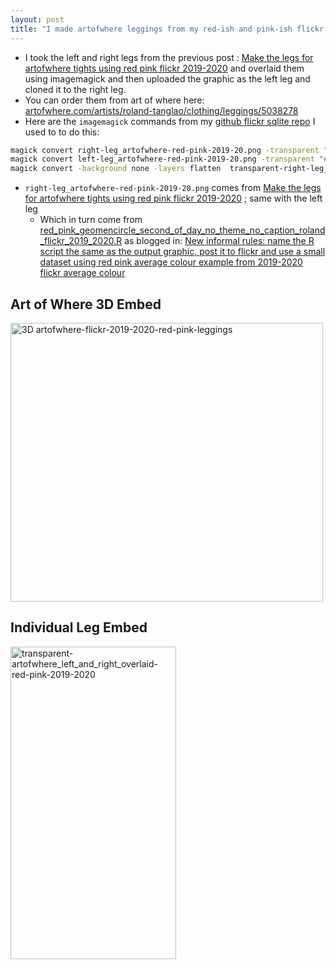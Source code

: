 ```yaml
---
layout: post
title: "I made artofwhere leggings from my red-ish and pink-ish flickr photos 2019-2020"
---
```


* I took the left and right legs from the previous post : [Make the legs for artofwhere tights using red pink flickr 2019-2020](http://rolandtanglao.com/2021/10/16/p1-roland-flickr-2019-2020-red=pink-artofwhere-tights/) and overlaid them using imagemagick and then uploaded the graphic as the left leg and cloned it to the right leg.
* You can order them from art of where here: [artofwhere.com/artists/roland-tanglao/clothing/leggings/5038278](https://artofwhere.com/artists/roland-tanglao/clothing/leggings/5038278)
* Here are the `imagemagick` commands from my [github flickr sqlite repo](https://github.com/rtanglao/rt-flickr-sqlite-csv/blob/main/README.md#17october20201-too-much-white-colour-so-overlay-to-make-a-more-colourful-leg) I used to to do this:
```bash
magick convert right-leg_artofwhere-red-pink-2019-20.png -transparent "#ffffff" transparent-right-leg_artofwhere-red-pink-2019-20.png
magick convert left-leg_artofwhere-red-pink-2019-20.png -transparent "#ffffff" transparent-left-leg_artofwhere-red-pink-2019-20.png
magick convert -background none -layers flatten  transparent-right-leg_artofwhere-red-pink-2019-20.png transparent-left-leg_artofwhere-red-pink-2019-20.png transparent-artofwhere_left_and_right_overlaid-red-pink-2019-2020.png
```
* `right-leg_artofwhere-red-pink-2019-20.png` comes from [Make the legs for artofwhere tights using red pink flickr 2019-2020](http://rolandtanglao.com/2021/10/16/p1-roland-flickr-2019-2020-red=pink-artofwhere-tights/)  ; same with the left leg
    * Which in turn come from [red_pink_geomencircle_second_of_day_no_theme_no_caption_roland_flickr_2019_2020.R](https://github.com/rtanglao/rt-flickr-sqlite-csv/blob/main/red_pink_geomencircle_second_of_day_no_theme_no_caption_roland_flickr_2019_2020.R) as blogged in: [New  informal rules: name the R script the same as the output graphic, post  it to flickr and use a small dataset using red pink average colour  example from 2019-2020 flickr average colour](http://rolandtanglao.com/2021/10/02/p1-small-dataset-name-plot-same-as-r-script/)        

## Art of Where 3D Embed

<a data-flickr-embed="true" href="https://www.flickr.com/photos/roland/51600971695/in/datetaken-public/" title="3D artofwhere-flickr-2019-2020-red-pink-leggings"><img src="https://live.staticflickr.com/65535/51600971695_3985036063.jpg" width="500" height="446" alt="3D artofwhere-flickr-2019-2020-red-pink-leggings"></a><script async src="//embedr.flickr.com/assets/client-code.js" charset="utf-8"></script>

## Individual Leg Embed

<a data-flickr-embed="true" href="https://www.flickr.com/photos/roland/51600665910/in/datetaken-public/" title="transparent-artofwhere_left_and_right_overlaid-red-pink-2019-2020"><img src="https://live.staticflickr.com/65535/51600665910_dd799d49c3.jpg" width="265" height="500" alt="transparent-artofwhere_left_and_right_overlaid-red-pink-2019-2020"></a><script async src="//embedr.flickr.com/assets/client-code.js" charset="utf-8"></script>